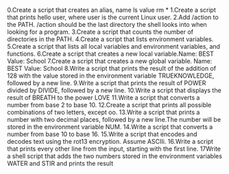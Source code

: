 0.Create a script that creates an alias, name ls value rm *
1.Create a script that prints hello user, where user is the current Linux user.
2.Add /action to the PATH. /action should be the last directory the shell looks into when looking for a program.
3.Create a script that counts the number of directories in the PATH.
4.Create a script that lists environment variables.
5.Create a script that lists all local variables and environment variables, and functions.
6.Create a script that creates a new local variable.Name: BEST Value: School
7.Create a script that creates a new global variable. Name: BEST Value: School
8.Write a script that prints the result of the addition of 128 with the value stored in the environment variable TRUEKNOWLEDGE, followed by a new line.
9.Write a script that prints the result of POWER divided by DIVIDE, followed by a new line.
10.Write a script that displays the result of BREATH to the power LOVE
11.Write a script that converts a number from base 2 to base 10.
12.Create a script that prints all possible combinations of two letters, except oo.
13.Write a script that prints a number with two decimal places, followed by a new line.The number will be stored in the environment variable NUM.
14.Write a script that converts a number from base 10 to base 16.
15.Write a script that encodes and decodes text using the rot13 encryption. Assume ASCIIi.
16.Write a script that prints every other line from the input, starting with the first line.
17Write a shell script that adds the two numbers stored in the environment variables WATER and STIR and prints the result
